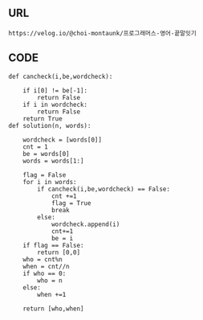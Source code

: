 ## URL
    https://velog.io/@choi-montaunk/프로그래머스-영어-끝말잇기
    
## CODE

    def cancheck(i,be,wordcheck):

        if i[0] != be[-1]:
            return False
        if i in wordcheck:
            return False
        return True
    def solution(n, words):

        wordcheck = [words[0]]
        cnt = 1
        be = words[0]
        words = words[1:]

        flag = False
        for i in words:
            if cancheck(i,be,wordcheck) == False:
                cnt +=1
                flag = True
                break
            else:
                wordcheck.append(i)
                cnt+=1
                be = i
        if flag == False:
            return [0,0]
        who = cnt%n
        when = cnt//n
        if who == 0:
            who = n
        else:
            when +=1

        return [who,when]
